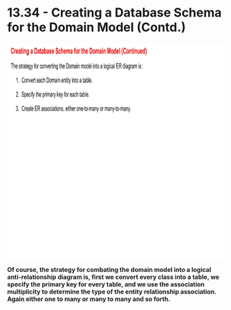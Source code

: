 # 13.34 - Creating a Database Schema for the Domain Model (Contd.)

<img src="/images/13_34_01.jpg" width="800" height="500">

**Of course, the strategy for combating the domain model into a logical anti-relationship diagram is, first we convert every class into a table, we specify the primary key for every table, and we use the association multiplicity to determine the type of the entity relationship association. Again either one to many or many to many and so forth.**